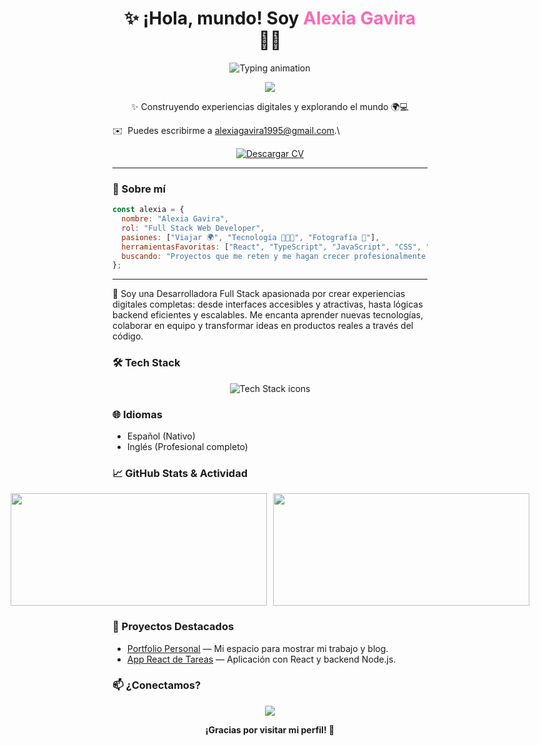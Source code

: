 <h1 align="center">✨ ¡Hola, mundo! Soy <span style="color:#ff69b4">Alexia Gavira</span> 👩‍💻</h1>

<p align="center">
  <img src="https://readme-typing-svg.herokuapp.com?font=Fira+Code&size=24&pause=1000&color=1E90FF&center=true&vCenter=true&width=550&height=50&lines=Full+Stack+Web+Developer;Apasionada+por+la+tecnolog%C3%ADa+%F0%9F%9A%80;Curiosa+por+naturaleza+%F0%9F%94%8E;Trotamundos+digital+%F0%9F%8C%8D" alt="Typing animation" />
</p>

<p align="center">
  <a href="https://linkedin.com/in/alexiagavira">
    <img src="https://img.shields.io/badge/-LinkedIn-blue?style=for-the-badge&logo=linkedin&logoColor=white" />
  </a>
  
</p>

<p align="center">
  ✨ Construyendo experiencias digitales y explorando el mundo 🌍💻
</p>

✉️ &nbsp;Puedes escribirme a [alexiagavira1995@gmail.com](mailto:alexiagavira1995@gmail.com).\


<p align="center">
  <a href="https://github.com/Alexiag7/tu-repositorio/raw/main/assets/cv.pdf" target="_blank">
    <img src="https://img.shields.io/badge/Descargar%20CV-blue?style=for-the-badge&logo=adobeacrobat&logoColor=white" alt="Descargar CV" />
  </a>
</p>

---

### 🌟 Sobre mí

```javascript
const alexia = {
  nombre: "Alexia Gavira",
  rol: "Full Stack Web Developer",
  pasiones: ["Viajar 🌍", "Tecnología 👩🏽‍💻", "Fotografía 📸"],
  herramientasFavoritas: ["React", "TypeScript", "JavaScript", "CSS", "Node.js", ...],
  buscando: "Proyectos que me reten y me hagan crecer profesionalmente 💥"
};

```

---

💬 Soy una Desarrolladora Full Stack apasionada por crear experiencias digitales completas: desde interfaces accesibles y atractivas, hasta lógicas backend eficientes y escalables. Me encanta aprender nuevas tecnologías, colaborar en equipo y transformar ideas en productos reales a través del código.


### 🛠️ Tech Stack

<div align="center">
  <img src="https://skillicons.dev/icons?i=html,css,sass,bootstrap,js,ts,react,flexbox,cssgrid,nodejs,express,mysql,git,github,vscode,terminal,salesforce,agile,scrum,blockchain" alt="Tech Stack icons" />
</div>

### 🌐 Idiomas
- Español (Nativo)
- Inglés (Profesional completo)

### 📈 GitHub Stats & Actividad

<div align="center" style="display: flex; justify-content: center; gap: 10px; align-items: center;">
  <img src="https://github-readme-stats.vercel.app/api?username=Alexiag7&show_icons=true&theme=tokyonight" width="410" style="height: 180px; object-fit: contain;" />
  <img src="https://github-readme-streak-stats.herokuapp.com/?user=Alexiag7&theme=tokyonight" width="410" style="height: 180px; object-fit: contain;" />
</div>

### 🚀 Proyectos Destacados
- [Portfolio Personal](https://tudominio.com) — Mi espacio para mostrar mi trabajo y blog.
- [App React de Tareas](https://github.com/Alexiag7/task-app) — Aplicación con React y backend Node.js.

### 📫 ¿Conectamos?
<p align="center"> <a href="https://linkedin.com/in/alexiagavira"> <img src="https://img.shields.io/badge/-%20%20LinkedIn-blue?style=for-the-badge&logo=linkedin" /> </a> </p>

<p align="center"> </p> <p align="center"><b>¡Gracias por visitar mi perfil! 💖</b></p> 
